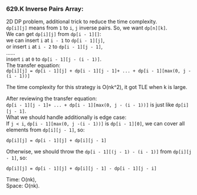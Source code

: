 ### 629.K Inverse Pairs Array:
2D DP problem, additional trick to reduce the time complexity.  
`dp[i][j]` means from `1` to `i`, `j` inverse pairs. So, we want `dp[n][k]`.  
We can get `dp[i][j]` from `dp[i - 1][]`:  
we can insert `i` at `i - 1` to `dp[i - 1][j]`,  
or insert `i` at `i - 2` to `dp[i - 1][j - 1]`,   
......  
insert `i` at `0` to `dp[i - 1][j - (i - 1)]`.  
The transfer equation:  
`dp[i][j] = dp[i - 1][j] + dp[i - 1][j - 1]+ ... + dp[i - 1][max(0, j - (i - 1))]`  

The time complexity for this strategy is O(nk^2), it got TLE when k is large.  

After reviewing the transfer equation:  
`dp[i - 1][j - 1]+ ... + dp[i - 1][max(0, j - (i - 1))]` is just like `dp[i][j - 1]`.  
What we should handle additionally is edge case:  
If `j < i`, `dp[i - 1][max(0, j -(i - 1))]` is `dp[i - 1][0]`, we can cover all elements from `dp[i][j - 1]`, so:  

`dp[i][j] = dp[i - 1][j] + dp[i][j - 1]`  

Otherwise, we should throw the `dp[i - 1][(j - 1) - (i - 1)]` from `dp[i][j - 1]`, so:  

`dp[i][j] = dp[i - 1][j] + dp[i][j - 1] - dp[i - 1][j - i]`  

Time: O(nk),\
Space: O(nk).